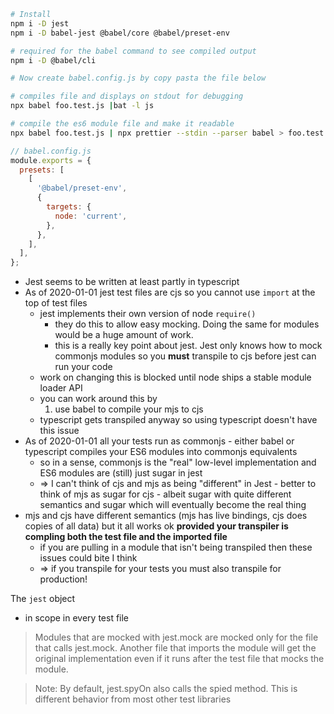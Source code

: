 

```bash
# Install
npm i -D jest
npm i -D babel-jest @babel/core @babel/preset-env

# required for the babel command to see compiled output
npm i -D @babel/cli

# Now create babel.config.js by copy pasta the file below

# compiles file and displays on stdout for debugging
npx babel foo.test.js |bat -l js

# compile the es6 module file and make it readable
npx babel foo.test.js | npx prettier --stdin --parser babel > foo.test.compiled.js
```

```js
// babel.config.js
module.exports = {
  presets: [
    [
      '@babel/preset-env',
      {
        targets: {
          node: 'current',
        },
      },
    ],
  ],
};
```

* Jest seems to be written at least partly in typescript
* As of 2020-01-01 jest test files are cjs so you cannot use `import` at the top of test files
    * jest implements their own version of node `require()`
        * they do this to allow easy mocking. Doing the same for modules would be a huge amount of work.
        * this is a really key point about jest. Jest only knows how to mock commonjs modules so you **must** transpile to cjs before jest can run your code
    * work on changing this is blocked until node ships a stable module loader API
    * you can work around this by
        1. use babel to compile your mjs to cjs
    * typescript gets transpiled anyway so using typescript doesn't have this issue
* As of 2020-01-01 all your tests run as commonjs - either babel or typescript compiles your ES6 modules into commonjs equivalents
    * so in a sense, commonjs is the "real" low-level implementation and ES6 modules are (still) just sugar in jest
    * => I can't think of cjs and mjs as being "different" in Jest - better to think of mjs as sugar for cjs - albeit sugar with quite different semantics and sugar which will eventually become the real thing
* mjs and cjs have different semantics (mjs has live bindings, cjs does copies of all data) but it all works ok **provided your transpiler is compling both the test file and the imported file**
    * if you are pulling in a module that isn't being transpiled then these issues could bite I think
    * => if you transpile for your tests you must also transpile for production!


The `jest` object

* in scope in every test file


> Modules that are mocked with jest.mock are mocked only for the file that
> calls jest.mock. Another file that imports the module will get the original
> implementation even if it runs after the test file that mocks the module.

> Note: By default, jest.spyOn also calls the spied method. This is different
> behavior from most other test libraries

